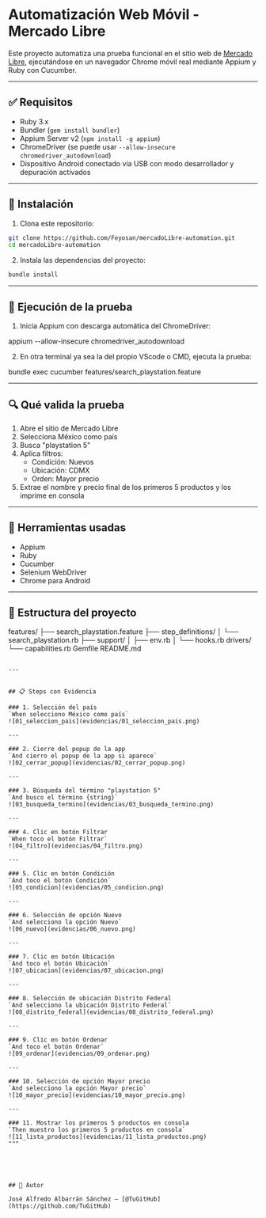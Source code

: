 # Automatización Web Móvil - Mercado Libre

Este proyecto automatiza una prueba funcional en el sitio web de [Mercado Libre](https://www.mercadolibre.com), ejecutándose en un navegador Chrome móvil real mediante Appium y Ruby con Cucumber.

---

## ✅ Requisitos

- Ruby 3.x
- Bundler (`gem install bundler`)
- Appium Server v2 (`npm install -g appium`)
- ChromeDriver (se puede usar `--allow-insecure chromedriver_autodownload`)
- Dispositivo Android conectado vía USB con modo desarrollador y depuración activados

---

## 🔧 Instalación

1. Clona este repositorio:

```bash
git clone https://github.com/Feyosan/mercadoLibre-automation.git
cd mercadoLibre-automation
```

2. Instala las dependencias del proyecto:

```bash
bundle install
```

---

## 🚀 Ejecución de la prueba

1. Inicia Appium con descarga automática del ChromeDriver:

appium --allow-insecure chromedriver_autodownload

2. En otra terminal ya sea la del propio VScode o CMD, ejecuta la prueba:

bundle exec cucumber features/search_playstation.feature


---

## 🔍 Qué valida la prueba

1. Abre el sitio de Mercado Libre
2. Selecciona México como país
3. Busca "playstation 5"
4. Aplica filtros:
   - Condición: Nuevos
   - Ubicación: CDMX
   - Orden: Mayor precio
5. Extrae el nombre y precio final de los primeros 5 productos y los imprime en consola

---

## 🧪 Herramientas usadas

- Appium
- Ruby
- Cucumber
- Selenium WebDriver
- Chrome para Android

---

## 📁 Estructura del proyecto

features/
├── search_playstation.feature
├── step_definitions/
│   └── search_playstation.rb
├── support/
│   ├── env.rb
│   └── hooks.rb
drivers/
└── capabilities.rb
Gemfile
README.md
```

---


## 📋 Steps con Evidencia

### 1. Selección del país
`When selecciono México como país`  
![01_seleccion_pais](evidencias/01_seleccion_pais.png)

---

### 2. Cierre del popup de la app
`And cierro el popup de la app si aparece`  
![02_cerrar_popup](evidencias/02_cerrar_popup.png)

---

### 3. Búsqueda del término "playstation 5"
`And busco el término {string}`  
![03_busqueda_termino](evidencias/03_busqueda_termino.png)

---

### 4. Clic en botón Filtrar
`When toco el botón Filtrar`  
![04_filtro](evidencias/04_filtro.png)

---

### 5. Clic en botón Condición
`And toco el botón Condición`  
![05_condicion](evidencias/05_condicion.png)

---

### 6. Selección de opción Nuevo
`And selecciono la opción Nuevo`  
![06_nuevo](evidencias/06_nuevo.png)

---

### 7. Clic en botón Ubicación
`And toco el botón Ubicación`  
![07_ubicacion](evidencias/07_ubicacion.png)

---

### 8. Selección de ubicación Distrito Federal
`And selecciono la ubicación Distrito Federal`  
![08_distrito_federal](evidencias/08_distrito_federal.png)

---

### 9. Clic en botón Ordenar
`And toco el botón Ordenar`  
![09_ordenar](evidencias/09_ordenar.png)

---

### 10. Selección de opción Mayor precio
`And selecciono la opción Mayor precio`  
![10_mayor_precio](evidencias/10_mayor_precio.png)

---

### 11. Mostrar los primeros 5 productos en consola
`Then muestro los primeros 5 productos en consola`  
![11_lista_productos](evidencias/11_lista_productos.png)
"""





## 👤 Autor

José Alfredo Albarrán Sánchez — [@TuGitHub](https://github.com/TuGitHub)
